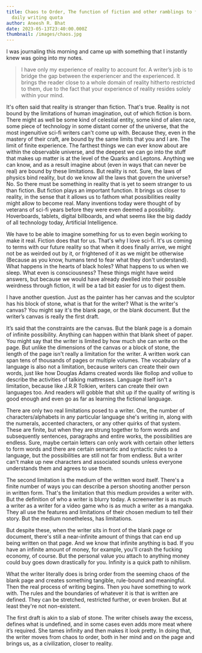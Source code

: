 ```yaml
---
title: Chaos to Order, The function of fiction and other ramblings to finish my
  daily writing quota
author: Aneesh R. Bhat
date: 2023-05-13T23:40:00.000Z
thumbnail: /images/chaos.jpg
---
```

I was journaling this morning and came up with something that I instantly knew was going into my notes.       

> I have only my experience of reality to account for. A writer’s job is to bridge the gap between the experiencer and the experienced. It brings the reader close to a whole domain of reality hitherto restricted to them, due to the fact that your experience of reality resides solely within your mind.

It's often said that reality is stranger than fiction. That's true. Reality is not bound by the limitations of human imagination, out of which fiction is born. There might as well be some kind of celestial entity, some kind of alien race, some piece of technology in some distant corner of the universe, that the most ingenuitive sci-fi writers can't come up with. Because they, even in the mastery of their craft, are bound by the same limits that you and I are. The limit of finite experience. The farthest things we can ever know about are within the observable universe, and the deepest we can go into the stuff that makes up matter is at the level of the Quarks and Leptons. Anything  we can know, and as a result imagine about (even in ways that can never be real) are bound by these limitations. But reality is not. Sure, the laws of physics bind reality, but do we know all the laws that govern the universe? No. So there must be something in reality that is yet to seem stranger to us than fiction. 
But fiction plays an important function. It brings us closer to reality, in the sense that it allows us to fathom what possibilities reality might allow to become real. Many inventions today were thought of by veterans of sci-fi years before they were even deemed a possibility. Hoverboards, tablets, digital billboards, and what seems like the big daddy of all technology today,  Artificial Intelligence.

We have to be able to imagine something for us to even begin working to make it real. Fiction does that for us. That's why I love sci-fi. It's us coming to terms with our future reality so that when it does finally arrive, we might not be as weirded out by it, or frightened of it as we might be otherwise (Because as you know, humans tend to fear what they don't understand). What happens in the hearts of black holes? What happens to us when we sleep. What even is consciousness? These things might have weird answers, but because we would have already dwelled into their possible weirdness through fiction, it will be a tad bit easier for us to digest them.

I have another question. Just as the painter has her canvas and the sculptor has his block of stone, what is that for the writer? What is the writer's canvas? You might say it's the blank page, or the blank document. But the writer’s canvas is really the first draft.

It’s said that the constraints are the canvas. But the blank page is a domain of infinite possibility. Anything can happen within that blank sheet of paper. You might say that the writer is limited by how much she can write on the page. But  unlike the dimensions of the canvas or a block of stone, the length of the page  isn't really a limitation for the writer. A written work can span tens of thousands of pages or multiple volumes. The vocabulary of a language is also not a limitation, because writers can create their own words, just like how Douglas Adams created words like flollop and vollue to describe the activities of talking mattresses. Language itself isn't a limitation, because like J.R.R Tolkien, writers can create their own languages too. And readers will gobble that shit up if the quality of writing is good enough and even go as far as learning the fictional language.

There are only two real limitations posed to a writer. One, the number of characters/alphabets in any particular language she's writing in, along with the numerals, accented characters, or any other quirks of that system. These are finite, but when they are strung together to form words and subsequently sentences, paragraphs and entire works, the possibilities are endless. Sure, maybe certain letters can only work with certain other letters to form words and there are certain semantic and syntactic rules to a language, but the possibilities are still not far from endless. But a writer can't make up new characters and associated sounds unless everyone understands them and agrees to use them.  

The second limitation is the medium of the written word itself. There's a finite number of ways you can describe a person shooting another person in written form. That's the limitation that this medium provides a writer with. But the definition of who a writer is blurry today. A screenwriter is as much a writer as a writer for a video game who is as much a writer as a mangaka. They all use the features and limitations of their chosen medium to tell their story. But the medium nonetheless, has limitations. 

But despite these, when the writer sits in front of the blank page or document, there's still a near-infinite amount of things that can end up being written on that page. And we know that infinite anything is bad. If you have an infinite amount of money, for example,  you'll crash the fucking economy, of course. But the personal value you attach to anything money could buy goes down drastically for you. Infinity is a quick path to nihilism.

What the writer literally does is bring order from the seeming chaos of the blank page and creates something tangible, rule-bound and meaningful. Then the real process of writing begins. Then you have something to work with. The rules and the boundaries of whatever it is that is written are defined. They can be stretched, restricted further, or even broken. But at least they're not non-existent. 

The first draft is akin to a slab of stone. The writer chisels away the excess, defines what is undefined, and in some cases even adds more meat where it’s required. She tames infinity and then makes it look pretty. In doing that, the writer moves from chaos to order, both in her mind and on the page and brings us, as a civilization, closer to reality.